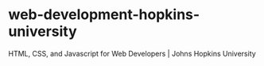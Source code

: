# web-development-hopkins-university
HTML, CSS, and Javascript for Web Developers | Johns Hopkins University
